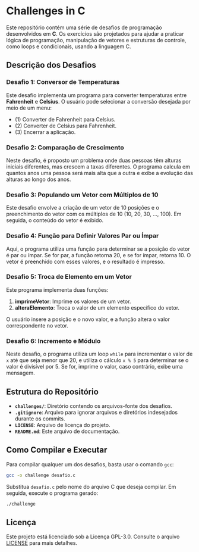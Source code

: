 # Challenges in C

Este repositório contém uma série de desafios de programação desenvolvidos em **C**. Os exercícios são projetados para ajudar a praticar lógica de programação, manipulação de vetores e estruturas de controle, como loops e condicionais, usando a linguagem C.

## Descrição dos Desafios

### Desafio 1: Conversor de Temperaturas

Este desafio implementa um programa para converter temperaturas entre **Fahrenheit** e **Celsius**. O usuário pode selecionar a conversão desejada por meio de um menu:

- (1) Converter de Fahrenheit para Celsius.
- (2) Converter de Celsius para Fahrenheit.
- (3) Encerrar a aplicação.

### Desafio 2: Comparação de Crescimento

Neste desafio, é proposto um problema onde duas pessoas têm alturas iniciais diferentes, mas crescem a taxas diferentes. O programa calcula em quantos anos uma pessoa será mais alta que a outra e exibe a evolução das alturas ao longo dos anos.

### Desafio 3: Populando um Vetor com Múltiplos de 10

Este desafio envolve a criação de um vetor de 10 posições e o preenchimento do vetor com os múltiplos de 10 (10, 20, 30, ..., 100). Em seguida, o conteúdo do vetor é exibido.

### Desafio 4: Função para Definir Valores Par ou Ímpar

Aqui, o programa utiliza uma função para determinar se a posição do vetor é par ou ímpar. Se for par, a função retorna 20, e se for ímpar, retorna 10. O vetor é preenchido com esses valores, e o resultado é impresso.

### Desafio 5: Troca de Elemento em um Vetor

Este programa implementa duas funções:
1. **imprimeVetor**: Imprime os valores de um vetor.
2. **alteraElemento**: Troca o valor de um elemento específico do vetor.

O usuário insere a posição e o novo valor, e a função altera o valor correspondente no vetor.

### Desafio 6: Incremento e Módulo

Neste desafio, o programa utiliza um loop `while` para incrementar o valor de `x` até que seja menor que 20, e utiliza o cálculo `x % 5` para determinar se o valor é divisível por 5. Se for, imprime o valor, caso contrário, exibe uma mensagem.

## Estrutura do Repositório

- **`challenges/`**: Diretório contendo os arquivos-fonte dos desafios.
- **`.gitignore`**: Arquivo para ignorar arquivos e diretórios indesejados durante os commits.
- **`LICENSE`**: Arquivo de licença do projeto.
- **`README.md`**: Este arquivo de documentação.

## Como Compilar e Executar

Para compilar qualquer um dos desafios, basta usar o comando `gcc`:

```bash
gcc -o challenge desafio.c
```

Substitua `desafio.c` pelo nome do arquivo C que deseja compilar. Em seguida, execute o programa gerado:

```bash
./challenge
```

## Licença

Este projeto está licenciado sob a Licença GPL-3.0. Consulte o arquivo [LICENSE](LICENSE) para mais detalhes.

